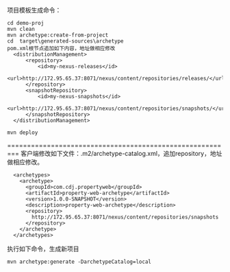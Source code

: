 项目模板生成命令：
```
cd demo-proj
mvn clean
mvn archetype:create-from-project
cd  target\generated-sources\archetype
pom.xml根节点追加如下内容，地址做相应修改
  <distributionManagement>
      <repository>
          <id>my-nexus-releases</id>
          <url>http://172.95.65.37:8071/nexus/content/repositories/releases/</url>
      </repository>
      <snapshotRepository>
          <id>my-nexus-snapshots</id>
          <url>http://172.95.65.37:8071/nexus/content/repositories/snapshots/</url>
      </snapshotRepository>
  </distributionManagement>

mvn deploy
```
=========================================================
客户端修改如下文件：.m2/archetype-catalog.xml，追加repository，地址做相应修改。
```
  <archetypes>
    <archetype>
      <groupId>com.cdj.propertyweb</groupId>
      <artifactId>property-web-archetype</artifactId>
      <version>1.0.0-SNAPSHOT</version>
      <description>property-web-archetype</description>
      <repository>
		http://172.95.65.37:8071/nexus/content/repositories/snapshots
	  </repository>
    </archetype>
  </archetypes>
```
  
执行如下命令，生成新项目
```
mvn archetype:generate -DarchetypeCatalog=local
```

